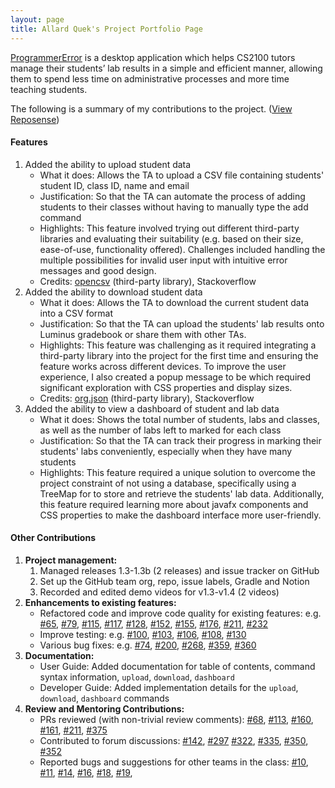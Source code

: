 ```yaml
---
layout: page
title: Allard Quek's Project Portfolio Page
---
```


[ProgrammerError](https://github.com/AY2122S1-CS2103-F09-3/tp) is a desktop application which helps CS2100 tutors manage their students’ lab results in a simple and efficient manner, allowing them to spend less time on administrative processes and more time teaching students.

The following is a summary of my contributions to the project. ([View Reposense](https://nus-cs2103-ay2122s1.github.io/tp-dashboard/#breakdown=true&search=allardquek))

#### Features
1. Added the ability to upload student data
    - What it does: Allows the TA to upload a CSV file containing students' student ID, class ID, name and email 
    - Justification: So that the TA can automate the process of adding students to their classes without having to manually type the add command
    - Highlights: This feature involved trying out different third-party libraries and evaluating their suitability (e.g. based on their size, ease-of-use, functionality offered). 
      Challenges included handling the multiple possibilities for invalid user input with intuitive error messages and good design.
    - Credits: [opencsv](http://opencsv.sourceforge.net/) (third-party library), Stackoverflow
2. Added the ability to download student data
    - What it does: Allows the TA to download the current student data into a CSV format
    - Justification: So that the TA can upload the students' lab results onto Luminus gradebook or share them with other TAs.
    - Highlights: This feature was challenging as it required integrating a third-party library into the project for the first time and ensuring the feature works across different devices. To improve the user experience, I also created a popup message to be which required significant exploration with CSS properties and display sizes.
    - Credits: [org.json](https://mvnrepository.com/artifact/org.json/json) (third-party library), Stackoverflow
3. Added the ability to view a dashboard of student and lab data
    - What it does: Shows the total number of students, labs and classes, as well as the number of labs left to marked for each class
    - Justification: So that the TA can track their progress in marking their students' labs conveniently, especially when they have many students
    - Highlights: This feature required a unique solution to overcome the project constraint of not using a database, specifically using a TreeMap for to store and retrieve the students' lab data. Additionally, this feature required learning more about javafx components and CSS properties to make the dashboard interface more user-friendly.


#### Other Contributions
1. **Project management:**
    1. Managed releases 1.3-1.3b (2 releases) and issue tracker on GitHub
    2. Set up the GitHub team org, repo, issue labels, Gradle and Notion
    3. Recorded and edited demo videos for v1.3-v1.4 (2 videos)
2. **Enhancements to existing features:**
    - Refactored code and improve code quality for existing features: e.g. [#65](https://github.com/AY2122S1-CS2103-F09-3/tp/pull/65), [#79](https://github.com/AY2122S1-CS2103-F09-3/tp/pull/79/files), [#115](https://github.com/AY2122S1-CS2103-F09-3/tp/pull/115), [#117](https://github.com/AY2122S1-CS2103-F09-3/tp/pull/117), [#128](https://github.com/AY2122S1-CS2103-F09-3/tp/pull/128), [#152](https://github.com/AY2122S1-CS2103-F09-3/tp/pull/152), [#155](https://github.com/AY2122S1-CS2103-F09-3/tp/pull/155), [#176](https://github.com/AY2122S1-CS2103-F09-3/tp/pull/176), [#211](https://github.com/AY2122S1-CS2103-F09-3/tp/pull/211), [#232](https://github.com/AY2122S1-CS2103-F09-3/tp/pull/232)
    - Improve testing: e.g. [#100](https://github.com/AY2122S1-CS2103-F09-3/tp/pull/100), [#103](https://github.com/AY2122S1-CS2103-F09-3/tp/pull/103), [#106](https://github.com/AY2122S1-CS2103-F09-3/tp/pull/106/files), [#108](https://github.com/AY2122S1-CS2103-F09-3/tp/pull/108/files), [#130](https://github.com/AY2122S1-CS2103-F09-3/tp/pull/130/files)
    - Various bug fixes: e.g. [#74](https://github.com/AY2122S1-CS2103-F09-3/tp/pull/74), [#200](https://github.com/AY2122S1-CS2103-F09-3/tp/pull/200), [#268](https://github.com/AY2122S1-CS2103-F09-3/tp/pull/268), [#359](https://github.com/AY2122S1-CS2103-F09-3/tp/pull/359/files), [#360](https://github.com/AY2122S1-CS2103-F09-3/tp/pull/360/files)
3. **Documentation:**
    - User Guide: Added documentation for table of contents, command syntax information, `upload`, `download`, `dashboard`
    - Developer Guide: Added implementation details for the `upload`, `download`, `dashboard` commands
4. **Review and Mentoring Contributions:**
    - PRs reviewed (with non-trivial review comments): [#68](https://github.com/AY2122S1-CS2103-F09-3/tp/pull/68), [#113](https://github.com/AY2122S1-CS2103-F09-3/tp/pull/113), [#160](https://github.com/AY2122S1-CS2103-F09-3/tp/pull/160), [#161](https://github.com/AY2122S1-CS2103-F09-3/tp/pull/161), [#211](https://github.com/AY2122S1-CS2103-F09-3/tp/pull/211#issuecomment-950448914), [#375](https://github.com/AY2122S1-CS2103-F09-3/tp/pull/375)
    - Contributed to forum discussions: [#142](https://github.com/nus-cs2103-AY2122S1/forum/issues/142), [#297](https://github.com/nus-cs2103-AY2122S1/forum/issues/297) [#322](https://github.com/nus-cs2103-AY2122S1/forum/issues/322), [#335](https://github.com/nus-cs2103-AY2122S1/forum/issues/335), [#350](https://github.com/nus-cs2103-AY2122S1/forum/issues/350#issuecomment-954135759), [#352](https://github.com/nus-cs2103-AY2122S1/forum/issues/352) 
    - Reported bugs and suggestions for other teams in the class: [#10](https://github.com/AllardQuek/ped/issues/10), [#11](https://github.com/AllardQuek/ped/issues/11), [#14](https://github.com/AllardQuek/ped/issues/14), [#16](https://github.com/AllardQuek/ped/issues/16), [#18](https://github.com/AllardQuek/ped/issues/18), [#19](https://github.com/AllardQuek/ped/issues/19), 
